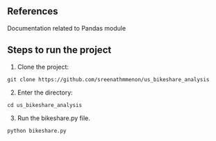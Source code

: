 ## References
Documentation related to Pandas module

## Steps to run the project

1. Clone the project:
```
git clone https://github.com/sreenathmmenon/us_bikeshare_analysis
```

2. Enter the directory:
```
cd us_bikeshare_analysis
```

3. Run the bikeshare.py file.
```
python bikeshare.py
```


